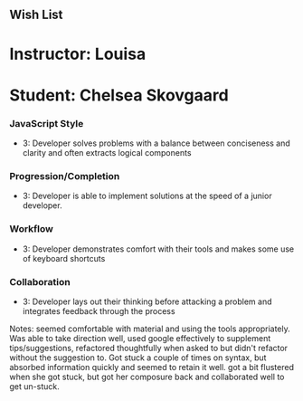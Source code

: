 ## Wish List
# Instructor: Louisa
# Student: Chelsea Skovgaard

### JavaScript Style

* 3: Developer solves problems with a balance between conciseness and clarity and often extracts logical components

### Progression/Completion

* 3: Developer is able to implement solutions at the speed of a junior developer.

### Workflow

* 3: Developer demonstrates comfort with their tools and makes some use of keyboard shortcuts

### Collaboration

* 3: Developer lays out their thinking before attacking a problem and integrates feedback through the process


Notes: seemed comfortable with material and using the tools appropriately. Was able to take direction well, used google effectively to supplement tips/suggestions, refactored thoughtfully when asked to but didn't refactor without the suggestion to. Got stuck a couple of times on syntax, but absorbed information quickly and seemed to retain it well. got a bit flustered when she got stuck, but got her composure back and collaborated well to get un-stuck.
